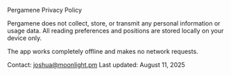 Pergamene Privacy Policy

Pergamene does not collect, store, or transmit any personal information or usage data.
All reading preferences and positions are stored locally on your device only.

The app works completely offline and makes no network requests.

Contact: joshua@moonlight.pm
Last updated: August 11, 2025
